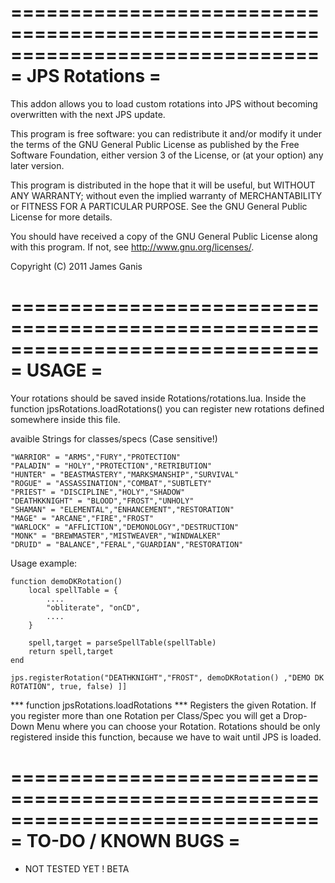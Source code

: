 ==============================================================================
= JPS Rotations =
==============================================================================

This addon allows you to load custom rotations into JPS without becoming overwritten with the next JPS update.

This program is free software: you can redistribute it and/or modify
it under the terms of the GNU General Public License as published by
the Free Software Foundation, either version 3 of the License, or
(at your option) any later version.

This program is distributed in the hope that it will be useful,
but WITHOUT ANY WARRANTY; without even the implied warranty of
MERCHANTABILITY or FITNESS FOR A PARTICULAR PURPOSE.  See the
GNU General Public License for more details.

You should have received a copy of the GNU General Public License
along with this program.  If not, see <http://www.gnu.org/licenses/>.

Copyright (C) 2011 James Ganis

==============================================================================
= USAGE                                                                      =
==============================================================================

Your rotations should be saved inside Rotations/rotations.lua.
Inside the function jpsRotations.loadRotations() you can register new rotations defined somewhere inside this file.

avaible Strings for classes/specs (Case sensitive!) 

	"WARRIOR" = "ARMS","FURY","PROTECTION"
	"PALADIN" = "HOLY","PROTECTION","RETRIBUTION"
	"HUNTER" = "BEASTMASTERY","MARKSMANSHIP","SURVIVAL"
	"ROGUE" = "ASSASSINATION","COMBAT","SUBTLETY"
	"PRIEST" = "DISCIPLINE","HOLY","SHADOW"
	"DEATHKKNIGHT" = "BLOOD","FROST","UNHOLY"
	"SHAMAN" = "ELEMENTAL","ENHANCEMENT","RESTORATION"
	"MAGE" = "ARCANE","FIRE","FROST"
	"WARLOCK" = "AFFLICTION","DEMONOLOGY","DESTRUCTION"
	"MONK" = "BREWMASTER","MISTWEAVER","WINDWALKER"
	"DRUID" = "BALANCE","FERAL","GUARDIAN","RESTORATION"


Usage example:

	function demoDKRotation()
		local spellTable = {
			....
			"obliterate", "onCD",
			....
		}
		
		spell,target = parseSpellTable(spellTable)
		return spell,target
	end
	
	jps.registerRotation("DEATHKNIGHT","FROST", demoDKRotation() ,"DEMO DK ROTATION", true, false) ]]

*** function jpsRotations.loadRotations ***
Registers the given Rotation. If you register more than one Rotation per Class/Spec you will get a Drop-Down Menu where you can
choose your Rotation. Rotations should be only registered inside this function, because we have to wait until JPS is loaded.


==============================================================================
= TO-DO / KNOWN BUGS                                                         =
==============================================================================

* NOT TESTED YET ! BETA

